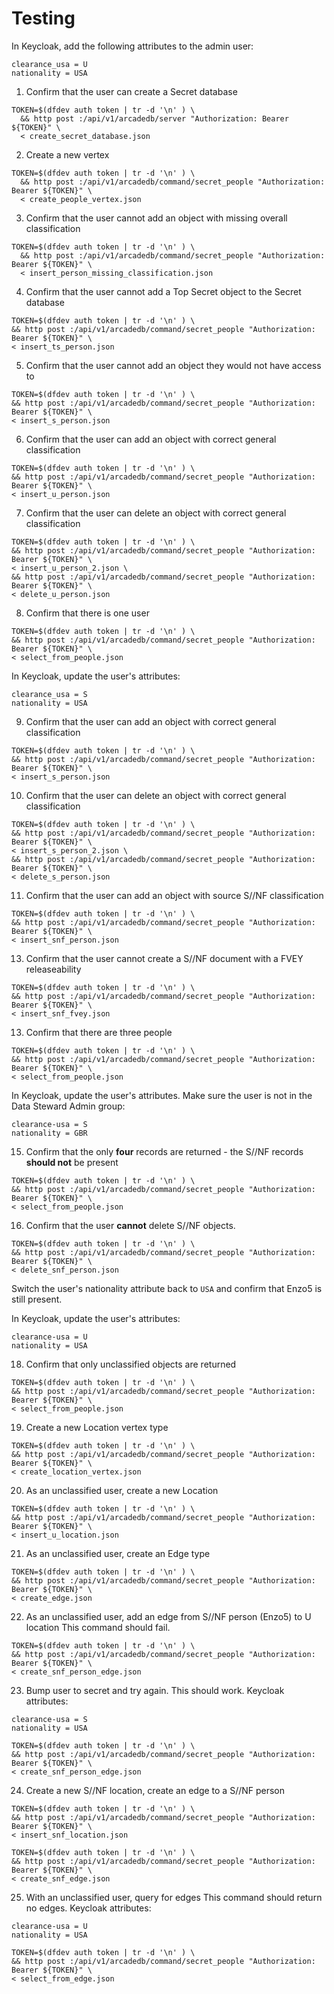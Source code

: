 # Testing


In Keycloak, add the following attributes to the admin user:
```
clearance_usa = U
nationality = USA
```

1. Confirm that the user can create a Secret database
```shell
TOKEN=$(dfdev auth token | tr -d '\n' ) \
  && http post :/api/v1/arcadedb/server "Authorization: Bearer ${TOKEN}" \
  < create_secret_database.json
```

2. Create a new vertex
```shell
TOKEN=$(dfdev auth token | tr -d '\n' ) \
  && http post :/api/v1/arcadedb/command/secret_people "Authorization: Bearer ${TOKEN}" \
  < create_people_vertex.json
```

3. Confirm that the user cannot add an object with missing overall classification
```shell
TOKEN=$(dfdev auth token | tr -d '\n' ) \
  && http post :/api/v1/arcadedb/command/secret_people "Authorization: Bearer ${TOKEN}" \
  < insert_person_missing_classification.json
```

4. Confirm that the user cannot add a Top Secret object to the Secret database
```shell 
TOKEN=$(dfdev auth token | tr -d '\n' ) \
&& http post :/api/v1/arcadedb/command/secret_people "Authorization: Bearer ${TOKEN}" \
< insert_ts_person.json
```

5. Confirm that the user cannot add an object they would not have access to
```shell 
TOKEN=$(dfdev auth token | tr -d '\n' ) \
&& http post :/api/v1/arcadedb/command/secret_people "Authorization: Bearer ${TOKEN}" \
< insert_s_person.json
```

6. Confirm that the user can add an object with correct general classification
```shell 
TOKEN=$(dfdev auth token | tr -d '\n' ) \
&& http post :/api/v1/arcadedb/command/secret_people "Authorization: Bearer ${TOKEN}" \
< insert_u_person.json
```

7. Confirm that the user can delete an object with correct general classification
```shell 
TOKEN=$(dfdev auth token | tr -d '\n' ) \
&& http post :/api/v1/arcadedb/command/secret_people "Authorization: Bearer ${TOKEN}" \
< insert_u_person_2.json \
&& http post :/api/v1/arcadedb/command/secret_people "Authorization: Bearer ${TOKEN}" \
< delete_u_person.json
```

8. Confirm that there is one user
```shell
TOKEN=$(dfdev auth token | tr -d '\n' ) \
&& http post :/api/v1/arcadedb/command/secret_people "Authorization: Bearer ${TOKEN}" \
< select_from_people.json
```

In Keycloak, update the user's attributes:
```
clearance_usa = S
nationality = USA
```
9. Confirm that the user can add an object with correct general classification
```shell 
TOKEN=$(dfdev auth token | tr -d '\n' ) \
&& http post :/api/v1/arcadedb/command/secret_people "Authorization: Bearer ${TOKEN}" \
< insert_s_person.json
```

10. Confirm that the user can delete an object with correct general classification
```shell 
TOKEN=$(dfdev auth token | tr -d '\n' ) \
&& http post :/api/v1/arcadedb/command/secret_people "Authorization: Bearer ${TOKEN}" \
< insert_s_person_2.json \
&& http post :/api/v1/arcadedb/command/secret_people "Authorization: Bearer ${TOKEN}" \
< delete_s_person.json
```

11. Confirm that the user can add an object with source S//NF classification
```shell
TOKEN=$(dfdev auth token | tr -d '\n' ) \
&& http post :/api/v1/arcadedb/command/secret_people "Authorization: Bearer ${TOKEN}" \
< insert_snf_person.json
```

13. Confirm that the user cannot create a S//NF document with a FVEY releaseability
```shell
TOKEN=$(dfdev auth token | tr -d '\n' ) \
&& http post :/api/v1/arcadedb/command/secret_people "Authorization: Bearer ${TOKEN}" \
< insert_snf_fvey.json
```


13. Confirm that there are three people
```shell
TOKEN=$(dfdev auth token | tr -d '\n' ) \
&& http post :/api/v1/arcadedb/command/secret_people "Authorization: Bearer ${TOKEN}" \
< select_from_people.json
```

In Keycloak, update the user's attributes. Make sure the user is not in the Data Steward Admin group:
```
clearance-usa = S
nationality = GBR
```

15. Confirm that the only **four** records are returned - the S//NF records **should not** be present
```shell
TOKEN=$(dfdev auth token | tr -d '\n' ) \
&& http post :/api/v1/arcadedb/command/secret_people "Authorization: Bearer ${TOKEN}" \
< select_from_people.json
```

16. Confirm that the user **cannot** delete S//NF objects.
```shell
TOKEN=$(dfdev auth token | tr -d '\n' ) \
&& http post :/api/v1/arcadedb/command/secret_people "Authorization: Bearer ${TOKEN}" \
< delete_snf_person.json
```

Switch the user's nationality attribute back to `USA` and confirm that Enzo5 is still present.


In Keycloak, update the user's attributes:
```
clearance-usa = U
nationality = USA
```

18. Confirm that only unclassified objects are returned
```shell
TOKEN=$(dfdev auth token | tr -d '\n' ) \
&& http post :/api/v1/arcadedb/command/secret_people "Authorization: Bearer ${TOKEN}" \
< select_from_people.json
```

19. Create a new Location vertex type
```shell
TOKEN=$(dfdev auth token | tr -d '\n' ) \
&& http post :/api/v1/arcadedb/command/secret_people "Authorization: Bearer ${TOKEN}" \
< create_location_vertex.json
```

20. As an unclassified user, create a new Location
```shell
TOKEN=$(dfdev auth token | tr -d '\n' ) \
&& http post :/api/v1/arcadedb/command/secret_people "Authorization: Bearer ${TOKEN}" \
< insert_u_location.json
```

21. As an unclassified user, create an Edge type
```shell
TOKEN=$(dfdev auth token | tr -d '\n' ) \
&& http post :/api/v1/arcadedb/command/secret_people "Authorization: Bearer ${TOKEN}" \
< create_edge.json
```

22. As an unclassified user, add an edge from S//NF person (Enzo5) to U location
This command should fail.
```shell
TOKEN=$(dfdev auth token | tr -d '\n' ) \
&& http post :/api/v1/arcadedb/command/secret_people "Authorization: Bearer ${TOKEN}" \
< create_snf_person_edge.json
```

23. Bump user to secret and try again. This should work.
Keycloak attributes:
```
clearance-usa = S
nationality = USA
```

```shell
TOKEN=$(dfdev auth token | tr -d '\n' ) \
&& http post :/api/v1/arcadedb/command/secret_people "Authorization: Bearer ${TOKEN}" \
< create_snf_person_edge.json
```

24. Create a new S//NF location, create an edge to a S//NF person
```shell
TOKEN=$(dfdev auth token | tr -d '\n' ) \
&& http post :/api/v1/arcadedb/command/secret_people "Authorization: Bearer ${TOKEN}" \
< insert_snf_location.json
```

```shell
TOKEN=$(dfdev auth token | tr -d '\n' ) \
&& http post :/api/v1/arcadedb/command/secret_people "Authorization: Bearer ${TOKEN}" \
< create_snf_edge.json
```

25. With an unclassified user, query for edges
This command should return no edges.
Keycloak attributes:
```
clearance-usa = U
nationality = USA
```

```shell
TOKEN=$(dfdev auth token | tr -d '\n' ) \
&& http post :/api/v1/arcadedb/command/secret_people "Authorization: Bearer ${TOKEN}" \
< select_from_edge.json
```